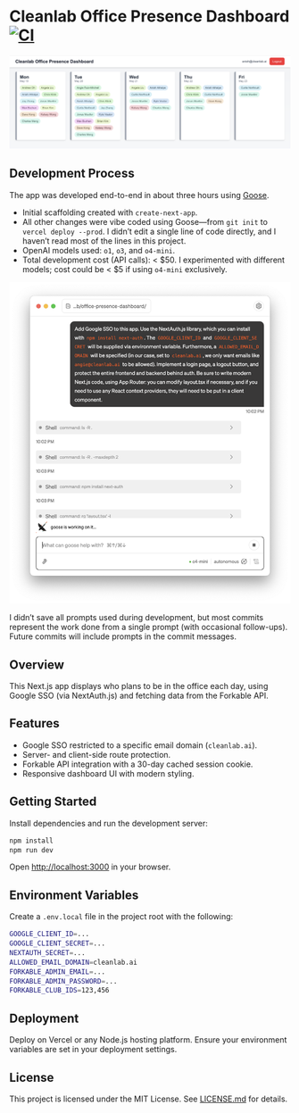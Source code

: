 # Cleanlab Office Presence Dashboard [![CI](https://github.com/cleanlab/office-presence-dashboard/actions/workflows/ci.yml/badge.svg)](https://github.com/cleanlab/office-presence-dashboard/actions/workflows/ci.yml)

![App Screenshot](assets/app.png)

## Development Process

The app was developed end-to-end in about three hours using [Goose](https://block.github.io/goose/).  

- Initial scaffolding created with `create-next-app`.  
- All other changes were vibe coded using Goose—from `git init` to `vercel deploy --prod`. I didn’t edit a single line of code directly, and I haven’t read most of the lines in this project.  
- OpenAI models used: `o1`, `o3`, and `o4-mini`.  
- Total development cost (API calls): < $50. I experimented with different models; cost could be < $5 if using `o4-mini` exclusively.  

<div align="center">
  <img src="assets/goose.png" width="762px" alt="Goose development process screenshot" />
</div>

I didn’t save all prompts used during development, but most commits represent the work done from a single prompt (with occasional follow-ups). Future commits will include prompts in the commit messages.

## Overview

This Next.js app displays who plans to be in the office each day, using Google SSO (via NextAuth.js) and fetching data from the Forkable API.

## Features

- Google SSO restricted to a specific email domain (`cleanlab.ai`).  
- Server- and client-side route protection.  
- Forkable API integration with a 30-day cached session cookie.  
- Responsive dashboard UI with modern styling.

## Getting Started

Install dependencies and run the development server:

```bash
npm install
npm run dev
```

Open <http://localhost:3000> in your browser.

## Environment Variables

Create a `.env.local` file in the project root with the following:

```bash
GOOGLE_CLIENT_ID=...
GOOGLE_CLIENT_SECRET=...
NEXTAUTH_SECRET=...
ALLOWED_EMAIL_DOMAIN=cleanlab.ai
FORKABLE_ADMIN_EMAIL=...
FORKABLE_ADMIN_PASSWORD=...
FORKABLE_CLUB_IDS=123,456
```

## Deployment

Deploy on Vercel or any Node.js hosting platform. Ensure your environment variables are set in your deployment settings.

## License

This project is licensed under the MIT License. See [LICENSE.md](LICENSE.md) for details.
